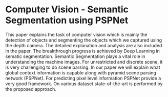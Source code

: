 # Computer Vision - Semantic Segmentation using      PSPNet


This paper explains the task of computer vision which is mainly the detection of objects and segmenting the objects which we captured using the depth camera. The detailed explanation and analysis are also included in the paper.
The breakthrough progress is achieved by Deep Learning in sematic segmentation. Semantic Segmentation plays a vital role in understanding the machine images. For unrestricted and discrete scene, it is very challenging to do scene parsing. In our paper we will explain what global context information is capable along with pyramid scene parsing network (PSPNet). For predicting pixel level information PSPNet provide a very good framework. On various dataset state-of-the-art is performed by the proposed approach. 
